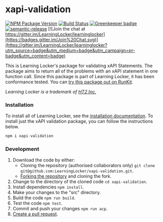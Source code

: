 # xapi-validation

[![NPM Package Version](https://badge.fury.io/js/xapi-validation.svg)](https://www.npmjs.com/package/xapi-validation)
[![Build Status](https://travis-ci.org/LearningLocker/xapi-validation.svg?branch=master)](https://travis-ci.org/LearningLocker/xapi-validation)
[![Greenkeeper badge](https://badges.greenkeeper.io/LearningLocker/xapi-validation.svg)](https://greenkeeper.io/)
[![semantic-release](https://img.shields.io/badge/%20%20%F0%9F%93%A6%F0%9F%9A%80-semantic--release-e10079.svg)](https://github.com/semantic-release/semantic-release)
[![Join the chat at https://gitter.im/LearningLocker/learninglocker](https://badges.gitter.im/Join%20Chat.svg)](https://gitter.im/LearningLocker/learninglocker?utm_source=badge&utm_medium=badge&utm_campaign=pr-badge&utm_content=badge)


This is Learning Locker's package for validating xAPI Statements. The package aims to return all of the problems with an xAPI statement in one function call. Since this package is part of Learning Locker, it has been conformance tested. You can [try this package out on RunKit](https://runkit.com/58834fa5d14b5b0013806bde/5883507a9faa130014213d6a).

*Learning Locker is a trademark of [HT2 Inc.](http://ht2labs.com)*

### Installation
To install all of Learning Locker, see the [installation documentation](http://docs.learninglocker.net/guides-installing/). To install just the xAPI validation package, you can follow the instructions below.

```js
npm i xapi-validation
```

### Development
1. Download the code by either:
    - Cloning the repository (authorised collaborators only) `git clone git@github.com:LearningLocker/xapi-validation.git`.
    - [Forking the repository](https://help.github.com/articles/fork-a-repo/) and cloning the fork.
1. Change to the directory of the cloned code `cd xapi-validation`.
1. Install dependencies `npm install`.
1. Make your changes to the "src" directory.
1. Build the code `npm run build`.
1. Test the code `npm test`.
1. Commit and push your changes `npm run acp`.
1. [Create a pull request](https://help.github.com/articles/about-pull-requests/).
